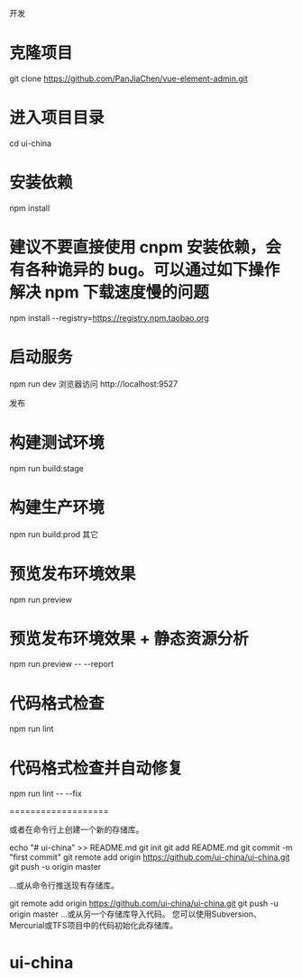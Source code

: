 开发
# 克隆项目
git clone https://github.com/PanJiaChen/vue-element-admin.git

# 进入项目目录
cd ui-china

# 安装依赖
npm install

# 建议不要直接使用 cnpm 安装依赖，会有各种诡异的 bug。可以通过如下操作解决 npm 下载速度慢的问题
npm install --registry=https://registry.npm.taobao.org

# 启动服务
npm run dev
浏览器访问 http://localhost:9527

发布
# 构建测试环境
npm run build:stage

# 构建生产环境
npm run build:prod
其它
# 预览发布环境效果
npm run preview

# 预览发布环境效果 + 静态资源分析
npm run preview -- --report

# 代码格式检查
npm run lint

# 代码格式检查并自动修复
npm run lint -- --fix

===================

或者在命令行上创建一个新的存储库。

echo "# ui-china" >> README.md
git init
git add README.md
git commit -m "first commit"
git remote add origin https://github.com/ui-china/ui-china.git
git push -u origin master

…或从命令行推送现有存储库。

git remote add origin https://github.com/ui-china/ui-china.git
git push -u origin master
…或从另一个存储库导入代码。
您可以使用Subversion、Mercurial或TFS项目中的代码初始化此存储库。
# ui-china
